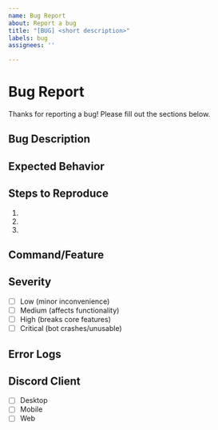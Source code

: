 ```yaml
---
name: Bug Report
about: Report a bug
title: "[BUG] <short description>"
labels: bug
assignees: ''

---
```


# Bug Report

Thanks for reporting a bug! Please fill out the sections below.

## Bug Description

<!-- What happened? A clear description of the bug -->

## Expected Behavior

<!-- What should have happened? -->

## Steps to Reproduce

<!-- How can we reproduce this bug? -->

1.
2.
3.

## Command/Feature

<!-- Which command or feature is affected? (e.g., /help, message listener, etc.) -->

## Severity

- [ ] Low (minor inconvenience)
- [ ] Medium (affects functionality)
- [ ] High (breaks core features)
- [ ] Critical (bot crashes/unusable)

## Error Logs

<!-- Paste any relevant error messages or logs -->

## Discord Client

- [ ] Desktop
- [ ] Mobile
- [ ] Web

